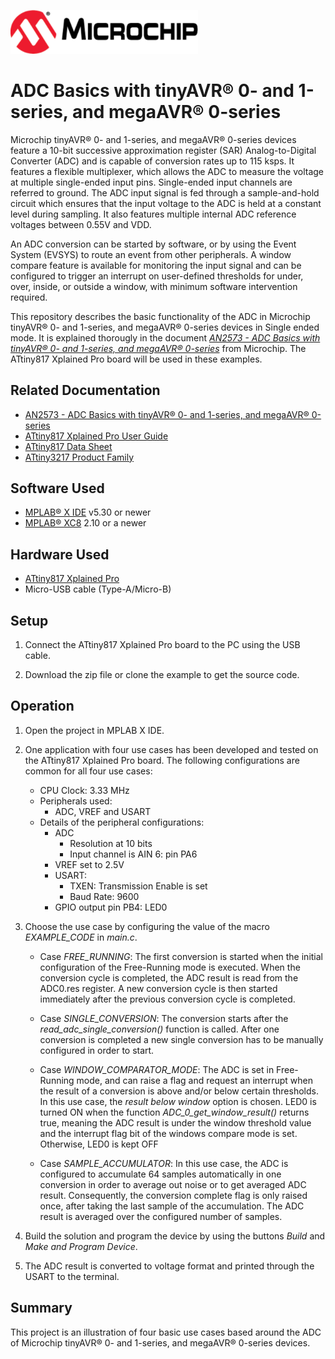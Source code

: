 <!-- Please do not change this html logo with link -->
<a href="https://www.microchip.com" rel="nofollow"><img src="images/microchip.png" alt="MCHP" width="300"/></a>

# ADC Basics with tinyAVR® 0- and 1-series, and megaAVR® 0-series

Microchip tinyAVR® 0- and 1-series, and megaAVR® 0-series devices feature a 10-bit successive approximation register (SAR) Analog-to-Digital Converter (ADC) and is capable of conversion rates up to 115 ksps. It features a flexible multiplexer, which allows the ADC to measure the voltage at multiple single-ended input pins. Single-ended input channels are referred to ground. The ADC input signal is fed through a sample-and-hold circuit which ensures that the input voltage to the ADC is held at a constant level during sampling. It also features multiple internal ADC reference voltages between 0.55V and VDD.

An ADC conversion can be started by software, or by using the Event System (EVSYS) to route an event from other peripherals. A window compare feature is available for monitoring the input signal and can be configured to trigger an interrupt on user-defined thresholds for under, over, inside, or outside a window, with minimum software intervention required.

This repository describes the basic functionality of the ADC in Microchip tinyAVR® 0- and 1-series, and megaAVR®  0-series devices in Single ended mode. It is explained thorougly in the document [*AN2573 - ADC Basics with tinyAVR® 0- and 1-series, and megaAVR® 0-series*](www.microchip.com/DS00002573) from Microchip. The ATtiny817 Xplained Pro board will be used in these examples.

## Related Documentation

- [AN2573 - ADC Basics with tinyAVR® 0- and 1-series, and megaAVR® 0-series](www.microchip.com/DS00002573)
- [ATtiny817 Xplained Pro User Guide](www.microchip.com/DS50002684)
- [ATtiny817 Data Sheet](www.microchip.com/DS40001901)
- [ATtiny3217 Product Family](https://www.microchip.com/design-centers/8-bit/avr-mcus/device-selection/attiny3217y)

## Software Used

- [MPLAB® X IDE](http://www.microchip.com/mplab/mplab-x-ide) v5.30 or newer
- [MPLAB® XC8](http://www.microchip.com/mplab/compilers) 2.10 or a newer

## Hardware Used

- [ATtiny817 Xplained Pro](https://www.microchip.com/DevelopmentTools/ProductDetails/attiny817-xpro)
- Micro-USB cable (Type-A/Micro-B)

## Setup

1. Connect the ATtiny817 Xplained Pro board to the PC using the USB cable.

2. Download the zip file or clone the example to get the source code.

## Operation

1. Open the project in MPLAB X IDE.

2. One application with four use cases has been developed and tested on the ATtiny817 Xplained Pro board. The following configurations are common for all four use cases:
    - CPU Clock: 3.33 MHz
    - Peripherals used:
      - ADC, VREF and USART
    - Details of the peripheral configurations:
      - ADC
        - Resolution at 10 bits
        -  Input channel is AIN 6: pin PA6
      - VREF set to 2.5V
      - USART:
        - TXEN: Transmission Enable is set
        - Baud Rate: 9600
      - GPIO output pin PB4: LED0
3. Choose the use case by configuring the value of the macro *EXAMPLE_CODE* in *main.c*.
    - Case *FREE_RUNNING*: The first conversion is started when the initial configuration of the Free-Running mode is executed. When the conversion cycle is completed, the ADC result is read from the ADC0.res register. A new conversion cycle is then started immediately after the previous conversion cycle is completed.

    - Case *SINGLE_CONVERSION*: The conversion starts after the *read_adc_single_conversion()* function is called. After one conversion is completed a new single conversion has to be manually configured in order to start.

    - Case *WINDOW_COMPARATOR_MODE*: The ADC is set in Free-Running mode, and can raise a flag and request an interrupt when the result of a conversion is above and/or below certain thresholds. In this use case, the *result below window* option is chosen. LED0 is turned ON when the function *ADC_0_get_window_result()* returns true, meaning the ADC result is under the window threshold value and the interrupt flag bit of the windows compare mode is set. Otherwise, LED0 is kept OFF
    
    - Case *SAMPLE_ACCUMULATOR*:  In this use case, the ADC is configured to accumulate 64 samples automatically in one conversion in order to average out noise or to get averaged ADC result. Consequently, the conversion complete flag is only raised once, after taking the last sample of the accumulation. The ADC result is averaged over the configured number of samples. 


4. Build the solution and program the device by using the buttons *Build* and *Make and Program Device*.

5. The ADC result is converted to voltage format and printed through the USART to the terminal.

## Summary

This project is an illustration of four basic use cases based around the ADC of Microchip tinyAVR® 0- and 1-series, and megaAVR®  0-series devices.
